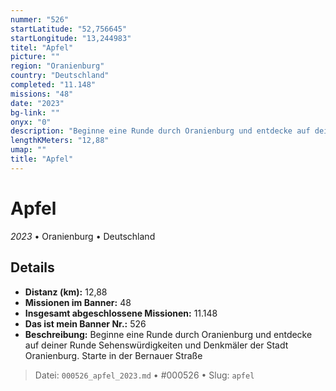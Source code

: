 ```yaml
---
nummer: "526"
startLatitude: "52,756645"
startLongitude: "13,244983"
titel: "Apfel"
picture: ""
region: "Oranienburg"
country: "Deutschland"
completed: "11.148"
missions: "48"
date: "2023"
bg-link: ""
onyx: "0"
description: "Beginne eine Runde durch Oranienburg und entdecke auf deiner Runde Sehenswürdigkeiten und Denkmäler der Stadt Oranienburg. Starte in der Bernauer Straße"
lengthKMeters: "12,88"
umap: ""
title: "Apfel"
---
```

# Apfel

*2023* • Oranienburg • Deutschland



## Details
- **Distanz (km):** 12,88
- **Missionen im Banner:** 48
- **Insgesamt abgeschlossene Missionen:** 11.148
- **Das ist mein Banner Nr.:** 526
- **Beschreibung:** Beginne eine Runde durch Oranienburg und entdecke auf deiner Runde Sehenswürdigkeiten und Denkmäler der Stadt Oranienburg. Starte in der Bernauer Straße



> Datei: `000526_apfel_2023.md` • #000526 • Slug: `apfel`
